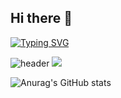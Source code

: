 ## Hi there 👋
[![Typing SVG](https://readme-typing-svg.demolab.com/?lines=Hi+there!+I'm+wipheg👋;Backend+Developer+Clean+Code+and+Robust+API+Design+Lover;Always+Learning+Something+New+📚;Welcome+to+my+GitHub!+💻)](https://git.io/typing-svg)

![header](https://capsule-render.vercel.app/api?type=venom&color=auto&height=300&section=header&text=capsule%20render&fontSize=90)
<a href="버튼을 눌렀을 때 이동할 링크" target="_blank"><img src="https://img.shields.io/badge/뱃지레이블-배경색?style=뱃지모양&logo=로고&logoColor=로고색상"/></a>

![Anurag's GitHub stats](https://github-readme-stats.vercel.app/api?username=wipheg&show_icons=true&theme=radical)


<!--
**wipheg/wipheg** is a ✨ _special_ ✨ repository because its `README.md` (this file) appears on your GitHub profile.

Here are some ideas to get you started:

- 🔭 I’m currently working on ...
- 🌱 I’m currently learning ...
- 👯 I’m looking to collaborate on ...
- 🤔 I’m looking for help with ...
- 💬 Ask me about ...
- 📫 How to reach me: ...
- 😄 Pronouns: ...
- ⚡ Fun fact: ...
-->
